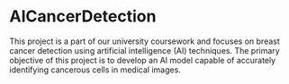 # AICancerDetection
This project is a part of our university coursework and focuses on breast cancer detection using artificial intelligence (AI) techniques.
The primary objective of this project is to develop an AI model capable of accurately identifying cancerous cells in medical images.
